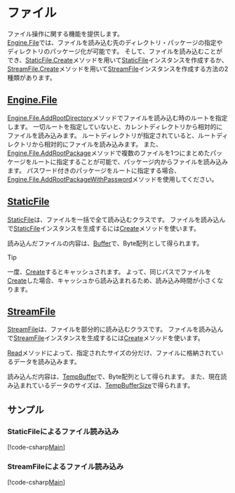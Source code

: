 # ファイル

ファイル操作に関する機能を提供します。  
[Engine.File](xref:Altseed2.File)では、ファイルを読み込む先のディレクトリ・パッケージの指定やディレクトリのパッケージ化が可能です。
そして、ファイルを読み込むことができ、[StaticFile.Create](xref:Altseed2.StaticFile.Create(System.String))メソッドを用いて[StaticFile](xref:Altseed2.StaticFile)インスタンスを作成するか、[StreamFile.Create](xref:Altseed2.StreamFile.Create(System.String))メソッドを用いて[StreamFile](xref:Altseed2.StreamFile)インスタンスを作成する方法の2種類があります。  

## [Engine.File](xref:Altseed2.File)

[Engine.File.AddRootDirectory](xref:Altseed2.File.AddRootDirectory(System.String))メソッドでファイルを読み込む時のルートを指定します。
一切ルートを指定していないと、カレントディレクトリから相対的にファイルを読み込みます。
ルートディレクトリが指定されていると、ルートディレクトリから相対的にファイルを読み込みます。
また、[Engine.File.AddRootPackage](xref:Altseed2.File.AddRootPackage(System.String))メソッドで複数のファイルを1つにまとめたパッケージをルートに指定することが可能で、パッケージ内からファイルを読み込みます。
パスワード付きのパッケージをルートに指定する場合、[Engine.File.AddRootPackageWithPassword](xref:Altseed2.File.AddRootPackageWithPassword(System.String,System.String))メソッドを使用してください。

## [StaticFile](xref:Altseed2.StaticFile)

[StaticFile](xref:Altseed2.StaticFile)は、ファイルを一括で全て読み込むクラスです。
ファイルを読み込んで[StaticFile](xref:Altseed2.StaticFile)インスタンスを生成するには[Create](xref:Altseed2.StaticFile.Create(System.String))メソッドを使います。  

読み込んだファイルの内容は、[Buffer](xref:Altseed2.StaticFile.Buffer)で、Byte配列として得られます。

> [!TIP]
> 一度、[Create](xref:Altseed2.StaticFile.Create(System.String))するとキャッシュされます。
> よって、同じパスでファイルを[Create](xref:Altseed2.StaticFile.Create(System.String))した場合、キャッシュから読み込まれるため、読み込み時間が小さくなります。

## [StreamFile](xref:Altseed2.StreamFile)

[StreamFile](xref:Altseed2.StaticFile)は、ファイルを部分的に読み込むクラスです。
ファイルを読み込んで[StreamFile](xref:Altseed2.StreamFile)インスタンスを生成するには[Create](xref:Altseed2.StreamFile.Create(System.String))メソッドを使います。  

[Read](xref:Altseed2.StreamFile.Read(System.Int32))メソッドによって、指定されたサイズの分だけ、ファイルに格納されているデータを読み込みます。  

読み込んだ内容は、[TempBuffer](xref:Altseed2.StreamFile.TempBuffer)で、Byte配列として得られます。
また、現在読み込まれているデータのサイズは、[TempBufferSize](xref:Altseed2.StreamFile.TempBufferSize)で得られます。  

## サンプル

### StaticFileによるファイル読み込み

[!code-csharp[Main](../../Src/Samples/File/StaticFile.cs)]

### StreamFileによるファイル読み込み

[!code-csharp[Main](../../Src/Samples/File/StreamFile.cs)]
